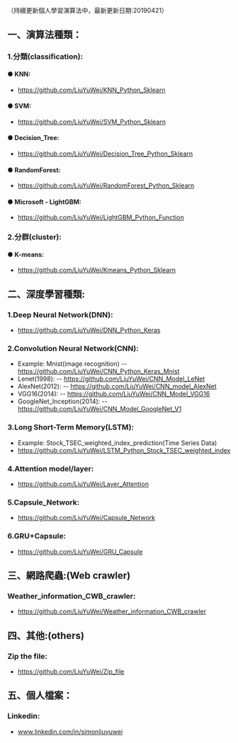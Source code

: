 （持續更新個人學習演算法中，最新更新日期:20190421）

## 一、演算法種類：

### 1.分類(classification):
#### ● KNN:
- https://github.com/LiuYuWei/KNN_Python_Sklearn

#### ● SVM:
- https://github.com/LiuYuWei/SVM_Python_Sklearn

#### ● Decision_Tree:
- https://github.com/LiuYuWei/Decision_Tree_Python_Sklearn

#### ● RandomForest:
- https://github.com/LiuYuWei/RandomForest_Python_Sklearn

#### ● Microsoft - LightGBM:
- https://github.com/LiuYuWei/LightGBM_Python_Function

### 2.分群(cluster):
#### ● K-means:
- https://github.com/LiuYuWei/Kmeans_Python_Sklearn

## 二、深度學習種類:
### 1.Deep Neural Network(DNN):
- https://github.com/LiuYuWei/DNN_Python_Keras

### 2.Convolution Neural Network(CNN):
- Example: Mnist(image recognition)
--  https://github.com/LiuYuWei/CNN_Python_Keras_Mnist
- Lenet(1998):
--  https://github.com/LiuYuWei/CNN_Model_LeNet
- AlexNet(2012):
--  https://github.com/LiuYuWei/CNN_model_AlexNet
- VGG16(2014):
--  https://github.com/LiuYuWei/CNN_Model_VGG16
- GoogleNet_Inception(2014):
--  https://github.com/LiuYuWei/CNN_Model_GoogleNet_V1

### 3.Long Short-Term Memory(LSTM):
- Example: Stock_TSEC_weighted_index_prediction(Time Series Data)
- https://github.com/LiuYuWei/LSTM_Python_Stock_TSEC_weighted_index

### 4.Attention model/layer:
- https://github.com/LiuYuWei/Layer_Attention

### 5.Capsule_Network:
- https://github.com/LiuYuWei/Capsule_Network

### 6.GRU+Capsule:
- https://github.com/LiuYuWei/GRU_Capsule

## 三、網路爬蟲:(Web crawler)
### Weather_information_CWB_crawler:
- https://github.com/LiuYuWei/Weather_information_CWB_crawler

## 四、其他:(others)
### Zip the file:
- https://github.com/LiuYuWei/Zip_file

## 五、個人檔案：
### Linkedin: 
- www.linkedin.com/in/simonliuyuwei
